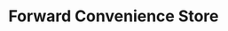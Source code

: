 ---
title: "Forward Convenience Store"
url: /sebewaing/forward-convenience-store/
shop: convenience
---